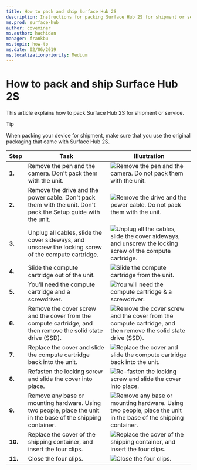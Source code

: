 ```yaml
---
title: How to pack and ship Surface Hub 2S
description: Instructions for packing Surface Hub 2S for shipment or service.
ms.prod: surface-hub
author: coveminer
ms.author: hachidan
manager: frankbu
ms.topic: how-to
ms.date: 02/06/2019
ms.localizationpriority: Medium
---
```


# How to pack and ship Surface Hub 2S

This article explains how to pack Surface Hub 2S for shipment or service.

>[!TIP]  
>When packing your device for shipment, make sure that you use the original packaging that came with Surface Hub 2S.  

| Step  |    Task                                                                                                                                             |    Illustration   |
| - | ----------------------------------------------------------------------------------------------------------------------------------------------- | ----- |
| **1.**  | Remove the pen and the camera. Don't pack them with the unit.                                                   | ![Remove the pen and the camera. Do not pack them with the unit.](images/surface-hub-2s-repack-2.png) |
| **2.**  | Remove the drive and the power cable. Don't pack them with the unit. Don't pack the Setup guide with the unit. | ![Remove the drive and the power cable. Do not pack them with the unit.](images/surface-hub-2s-repack-3.png) |
| **3.**  | Unplug all cables, slide the cover sideways, and unscrew the locking screw of the compute cartridge.             | ![Unplug all the cables, slide the cover sideways, and unscrew the locking screw of the compute cartridge.](images/surface-hub-2s-repack-5.png) |
| **4.**  | Slide the compute cartridge out of the unit.                                                                     | ![Slide the compute cartridge from the unit.](images/surface-hub-2s-repack-6.png) |
| **5.**  | You'll need the compute cartridge and a screwdriver.                                                           | ![You will need the compute cartridge & a screwdriver.](images/surface-hub-2s-repack-7.png)|
| **6.**  | Remove the cover screw and the cover from the compute cartridge, and then remove the solid state drive (SSD).    | ![Remove the cover screw and the cover from the compute cartridge, and then remove the solid state drive (SSD).](images/surface-hub-2s-repack-8.png)|
| **7.** | Replace the cover and slide the compute cartridge back into the unit.                                             | ![Replace the cover and slide the compute cartridge back into the unit.](images/surface-hub-2s-repack-9.png)|
| **8.**  | Refasten the locking screw and slide the cover into place.                                                      | ![Re-fasten the locking screw and slide the cover into place.](images/surface-hub-2s-repack-10.png)|
| **9.**  | Remove any base or mounting hardware. Using two people, place the unit in the base of the shipping container.    | ![Remove any base or mounting hardware. Using two people, place the unit in the base of the shipping container.](images/surface-hub-2s-repack-11.png)|
| **10.** | Replace the cover of the shipping container, and insert the four clips.                                          | ![Replace the cover of the shipping container, and insert the four clips.](images/surface-hub-2s-repack-12.png)|
| **11.** | Close the four clips.                                                                                            | ![Close the four clips.](images/surface-hub-2s-repack-13.png)|
